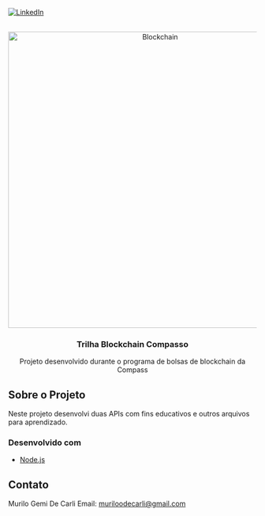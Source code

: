 <div id="top"></div>

[![LinkedIn][linkedin-shield]][linkedin-url]

<br />
<div align="center">
    <img src="https://images.unsplash.com/photo-1561451213-d5c9f0951fdf?ixlib=rb-1.2.1&ixid=MnwxMjA3fDB8MHxwaG90by1wYWdlfHx8fGVufDB8fHx8&auto=format&fit=crop&w=1631&q=80" alt="Blockchain" width="600">
  <h3 align="center">Trilha Blockchain Compasso</h3>

  <p align="center">
    Projeto desenvolvido durante o programa de bolsas de blockchain da Compass
    <br />
  </p>
</div>

## Sobre o Projeto
Neste projeto desenvolvi duas APIs com fins educativos e outros arquivos para aprendizado.

### Desenvolvido com
* [Node.js](https://nodejs.org/en/)

## Contato
Murilo Gemi De Carli
Email: muriloodecarli@gmail.com

[linkedin-shield]: https://img.shields.io/badge/-LinkedIn-black.svg?style=for-the-badge&logo=linkedin&colorB=555
[linkedin-url]: https://www.linkedin.com/in/murilo-de-carli-9567bb19a/
